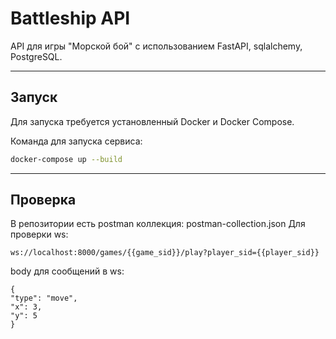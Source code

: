 # Battleship API

API для игры "Морской бой" с использованием FastAPI, sqlalchemy, PostgreSQL.

---

## Запуск

Для запуска требуется установленный Docker и Docker Compose.

Команда для запуска сервиса:

```bash
docker-compose up --build
```

---

## Проверка

В репозитории есть postman коллекция: postman-collection.json
Для проверки ws:
```
ws://localhost:8000/games/{{game_sid}}/play?player_sid={{player_sid}}
```
body для сообщений в ws:
```
{
"type": "move",
"x": 3,
"y": 5
}
```